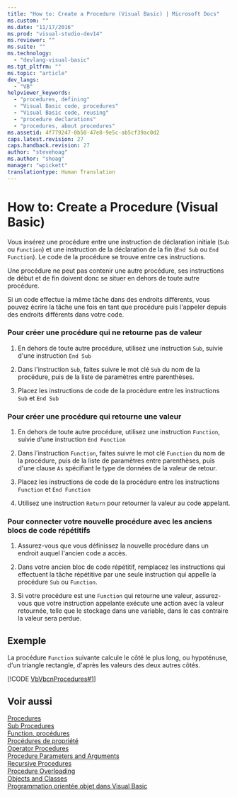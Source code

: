 ```yaml
---
title: "How to: Create a Procedure (Visual Basic) | Microsoft Docs"
ms.custom: ""
ms.date: "11/17/2016"
ms.prod: "visual-studio-dev14"
ms.reviewer: ""
ms.suite: ""
ms.technology: 
  - "devlang-visual-basic"
ms.tgt_pltfrm: ""
ms.topic: "article"
dev_langs: 
  - "VB"
helpviewer_keywords: 
  - "procedures, defining"
  - "Visual Basic code, procedures"
  - "Visual Basic code, reusing"
  - "procedure declarations"
  - "procedures, about procedures"
ms.assetid: 4f779247-0b50-47e8-9e5c-ab5cf39ac0d2
caps.latest.revision: 27
caps.handback.revision: 27
author: "stevehoag"
ms.author: "shoag"
manager: "wpickett"
translationtype: Human Translation
---
```

# How to: Create a Procedure (Visual Basic)
Vous insérez une procédure entre une instruction de déclaration initiale \(`Sub` ou `Function`\) et une instruction de la déclaration de la fin \(`End Sub` ou `End Function`\).  Le code de la procédure se trouve entre ces instructions.  
  
 Une procédure ne peut pas contenir une autre procédure, ses instructions de début et de fin doivent donc se situer en dehors de toute autre procédure.  
  
 Si un code effectue la même tâche dans des endroits différents, vous pouvez écrire la tâche une fois en tant que procédure puis l'appeler depuis des endroits différents dans votre code.  
  
### Pour créer une procédure qui ne retourne pas de valeur  
  
1.  En dehors de toute autre procédure, utilisez une instruction `Sub`, suivie d'une instruction `End Sub`  
  
2.  Dans l'instruction `Sub`, faites suivre le mot clé `Sub` du nom de la procédure, puis de la liste de paramètres entre parenthèses.  
  
3.  Placez les instructions de code de la procédure entre les instructions `Sub` et `End Sub`  
  
### Pour créer une procédure qui retourne une valeur  
  
1.  En dehors de toute autre procédure, utilisez une instruction `Function`, suivie d'une instruction `End Function`  
  
2.  Dans l'instruction `Function`, faites suivre le mot clé `Function` du nom de la procédure, puis de la liste de paramètres entre parenthèses, puis d'une clause `As` spécifiant le type de données de la valeur de retour.  
  
3.  Placez les instructions de code de la procédure entre les instructions `Function` et `End Function`  
  
4.  Utilisez une instruction `Return` pour retourner la valeur au code appelant.  
  
### Pour connecter votre nouvelle procédure avec les anciens blocs de code répétitifs  
  
1.  Assurez\-vous que vous définissez la nouvelle procédure dans un endroit auquel l'ancien code a accès.  
  
2.  Dans votre ancien bloc de code répétitif, remplacez les instructions qui effectuent la tâche répétitive par une seule instruction qui appelle la procédure `Sub` ou `Function`.  
  
3.  Si votre procédure est une `Function` qui retourne une valeur, assurez\-vous que votre instruction appelante exécute une action avec la valeur retournée, telle que le stockage dans une variable, dans le cas contraire la valeur sera perdue.  
  
## Exemple  
 La procédure `Function` suivante calcule le côté le plus long, ou hypoténuse, d'un triangle rectangle, d'après les valeurs des deux autres côtés.  
  
 [!CODE [VbVbcnProcedures#1](../CodeSnippet/VS_Snippets_VBCSharp/VbVbcnProcedures#1)]  
  
## Voir aussi  
 [Procedures](../../../../visual-basic/programming-guide/language-features/procedures/index.md)   
 [Sub Procedures](../../../../visual-basic/programming-guide/language-features/procedures/sub-procedures.md)   
 [Function, procédures](../../../../visual-basic/programming-guide/language-features/procedures/function-procedures.md)   
 [Procédures de propriété](../../../../visual-basic/programming-guide/language-features/procedures/property-procedures.md)   
 [Operator Procedures](../../../../visual-basic/programming-guide/language-features/procedures/operator-procedures.md)   
 [Procedure Parameters and Arguments](../../../../visual-basic/programming-guide/language-features/procedures/procedure-parameters-and-arguments.md)   
 [Recursive Procedures](../../../../visual-basic/programming-guide/language-features/procedures/recursive-procedures.md)   
 [Procedure Overloading](../../../../visual-basic/programming-guide/language-features/procedures/procedure-overloading.md)   
 [Objects and Classes](../../../../visual-basic/programming-guide/language-features/objects-and-classes/index.md)   
 [Programmation orientée objet dans Visual Basic](../Topic/Object-Oriented%20Programming%20\(C%23%20and%20Visual%20Basic\).md)